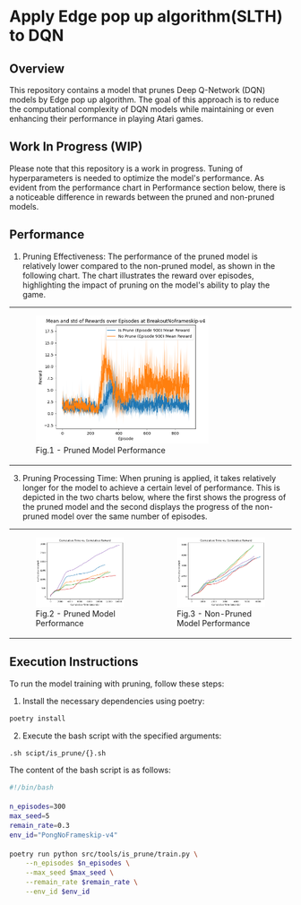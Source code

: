 # Apply Edge pop up algorithm(SLTH) to DQN

## Overview
This repository contains a model that prunes Deep Q-Network (DQN) models by Edge pop up algorithm. The goal of this approach is to reduce the computational complexity of DQN models while maintaining or even enhancing their performance in playing Atari games.

## Work In Progress (WIP)
Please note that this repository is a work in progress. Tuning of hyperparameters is needed to optimize the model's performance. As evident from the performance chart in Performance section below, there is a noticeable difference in rewards between the pruned and non-pruned models.

## Performance
1. Pruning Effectiveness: The performance of the pruned model is relatively lower compared to the non-pruned model, as shown in the following chart. The chart illustrates the reward over episodes, highlighting the impact of pruning on the model's ability to play the game. 

<table>
  <tr>
    <!-- Pruned Model vs  Non-Pruned Model-->
    <td>
      <figure>
        <img src="images/output2.png" alt="Performance" style="width:75%">
        <figcaption>Fig.1 - Pruned Model Performance</figcaption>
      </figure>
    </td>
  </tr>
</table>

3. Pruning Processing Time: When pruning is applied, it takes relatively longer for the model to achieve a certain level of performance. This is depicted in the two charts below, where the first shows the progress of the pruned model and the second displays the progress of the non-pruned model over the same number of episodes.

<table>
  <tr>
    <!-- Pruned Model Chart -->
    <td>
      <figure>
        <img src="images/is_prune_900.png" alt="Performance Chart - Pruned" style="width:100%">
        <figcaption>Fig.2 - Pruned Model Performance</figcaption>
      </figure>
    </td>
    <!-- Non-Pruned Model Chart -->
    <td>
      <figure>
        <img src="images/no_prune_900.png" alt="Performance Chart - Non-Pruned" style="width:100%">
        <figcaption>Fig.3 - Non-Pruned Model Performance</figcaption>
      </figure>
    </td>
  </tr>
</table>


## Execution Instructions
To run the model training with pruning, follow these steps:

1. Install the necessary dependencies using poetry:
```bash
poetry install
```

2. Execute the bash script with the specified arguments:
```bash
.sh scipt/is_prune/{}.sh
```

The content of the bash script is as follows:

```bash
#!/bin/bash

n_episodes=300
max_seed=5
remain_rate=0.3
env_id="PongNoFrameskip-v4"

poetry run python src/tools/is_prune/train.py \
    --n_episodes $n_episodes \
    --max_seed $max_seed \
    --remain_rate $remain_rate \
    --env_id $env_id
```
